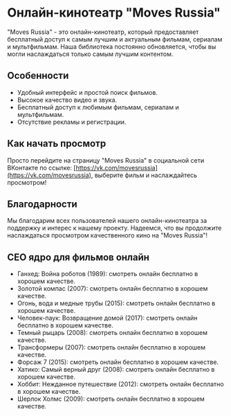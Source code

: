 # Онлайн-кинотеатр "Moves Russia"

"Moves Russia" - это онлайн-кинотеатр, который предоставляет бесплатный доступ к самым лучшим и актуальным фильмам, сериалам и мультфильмам. Наша библиотека постоянно обновляется, чтобы вы могли наслаждаться только самым лучшим контентом.

## Особенности

- Удобный интерфейс и простой поиск фильмов.
- Высокое качество видео и звука.
- Бесплатный доступ к любимым фильмам, сериалам и мультфильмам.
- Отсутствие рекламы и регистрации.

## Как начать просмотр

Просто перейдите на страницу "Moves Russia" в социальной сети ВКонтакте по ссылке: [https://vk.com/movesrussia](https://vk.com/movesrussia), выберите фильм и наслаждайтесь просмотром!

## Благодарности

Мы благодарим всех пользователей нашего онлайн-кинотеатра за поддержку и интерес к нашему проекту. Надеемся, что вы продолжите наслаждаться просмотром качественного кино на "Moves Russia"!

## СЕО ядро для фильмов онлайн

- Ганхед: Война роботов (1989): смотреть онлайн бесплатно в хорошем качестве.
- Золотой компас (2007): смотреть онлайн бесплатно в хорошем качестве.
- Огонь, вода и медные трубы (2015): смотреть онлайн бесплатно в хорошем качестве.
- Человек-паук: Возвращение домой (2017): смотреть онлайн бесплатно в хорошем качестве.
- Темный рыцарь (2008): смотреть онлайн бесплатно в хорошем качестве.
- Трансформеры (2007): смотреть онлайн бесплатно в хорошем качестве.
- Форсаж 7 (2015): смотреть онлайн бесплатно в хорошем качестве.
- Хатико: Самый верный друг (2008): смотреть онлайн бесплатно в хорошем качестве.
- Хоббит: Нежданное путешествие (2012): смотреть онлайн бесплатно в хорошем качестве.
- Шерлок Холмс (2009): смотреть онлайн бесплатно в хорошем качестве.
